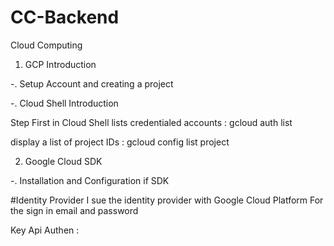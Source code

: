 # CC-Backend

Cloud Computing
1. GCP Introduction

-. Setup Account and creating a project

-. Cloud Shell Introduction

Step First in Cloud Shell
lists credentialed accounts : gcloud auth list

display a list of project IDs : gcloud config list project


2. Google Cloud SDK

-. Installation and Configuration if SDK


#Identity Provider
I sue the identity provider with Google Cloud Platform
For the sign in email and password

Key Api Authen :
<script src="https://www.gstatic.com/firebasejs/8.0/firebase.js"></script>
<script>
  var config = {
    apiKey: "AIzaSyB0rLTFUfOTy2lDrXpUFqpSM2Mxa6B8jZA",
    authDomain: "mokel-on.firebaseapp.com",
  };
  firebase.initializeApp(config);
</script>
